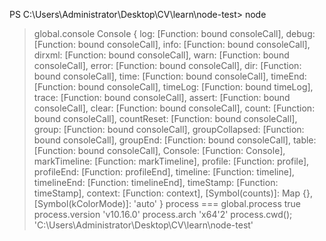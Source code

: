 PS C:\Users\Administrator\Desktop\CV\learn\node-test> node
> global.console
Console {
  log: [Function: bound consoleCall],
  debug: [Function: bound consoleCall],
  info: [Function: bound consoleCall],
  dirxml: [Function: bound consoleCall],
  warn: [Function: bound consoleCall],
  error: [Function: bound consoleCall],
  dir: [Function: bound consoleCall],
  time: [Function: bound consoleCall],
  timeEnd: [Function: bound consoleCall],
  timeLog: [Function: bound timeLog],
  trace: [Function: bound consoleCall],
  assert: [Function: bound consoleCall],
  clear: [Function: bound consoleCall],
  count: [Function: bound consoleCall],
  countReset: [Function: bound consoleCall],
  group: [Function: bound consoleCall],
  groupCollapsed: [Function: bound consoleCall],
  groupEnd: [Function: bound consoleCall],
  table: [Function: bound consoleCall],
  Console: [Function: Console],
  markTimeline: [Function: markTimeline],
  profile: [Function: profile],
  profileEnd: [Function: profileEnd],
  timeline: [Function: timeline],
  timelineEnd: [Function: timelineEnd],
  timeStamp: [Function: timeStamp],
  context: [Function: context],
  [Symbol(counts)]: Map {},
  [Symbol(kColorMode)]: 'auto' }
> process === global.process
true
> process.version
'v10.16.0'
> process.arch
'x64'2'
> process.cwd();
'C:\\Users\\Administrator\\Desktop\\CV\\learn\\node-test'
>   